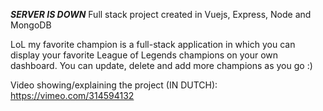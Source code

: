 ***SERVER IS DOWN*** 
Full stack project created in Vuejs, Express, Node and MongoDB 

LoL my favorite champion is a full-stack application in which you can display your favorite League of Legends champions on your own dashboard. You can update, delete and add more champions as you go :) 

Video showing/explaining the project (IN DUTCH): https://vimeo.com/314594132
